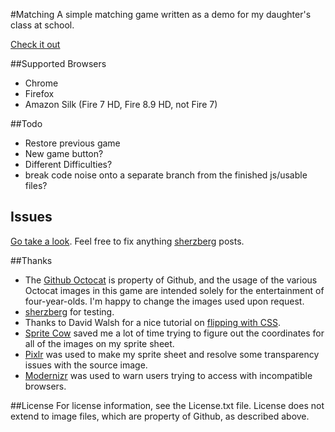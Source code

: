 #Matching
A simple matching game written as a demo for my daughter's class at school.

[Check it out](http://benkiefer.github.com/matching)

##Supported Browsers
 - Chrome
 - Firefox
 - Amazon Silk (Fire 7 HD, Fire 8.9 HD, not Fire 7)
 
##Todo
 - Restore previous game
 - New game button?
 - Different Difficulties?
 - break code noise onto a separate branch from the finished js/usable files?
 
## Issues
[Go take a look](https://github.com/benkiefer/matching/issues). Feel free to fix anything [sherzberg](https://github.com/sherzberg) posts.
  
##Thanks
 - The [Github Octocat](http://octodex.github.com/) is property of Github, and the usage of the various Octocat images in this game are intended solely for the entertainment of four-year-olds. I'm happy to change the images used upon request.
 - [sherzberg](https://github.com/sherzberg) for testing.
 - Thanks to David Walsh for a nice tutorial on [flipping with CSS](http://davidwalsh.name/css-flip).
 - [Sprite Cow](http://www.spritecow.com/) saved me a lot of time trying to figure out the coordinates for all of the images on my sprite sheet.
 - [Pixlr](http://pixlr.com/) was used to make my sprite sheet and resolve some transparency issues with the source image.
 - [Modernizr](http://modernizr.com/) was used to warn users trying to access with incompatible browsers.
 
##License
For license information, see the License.txt file. License does not extend to image files, which are property of Github, as described above.
